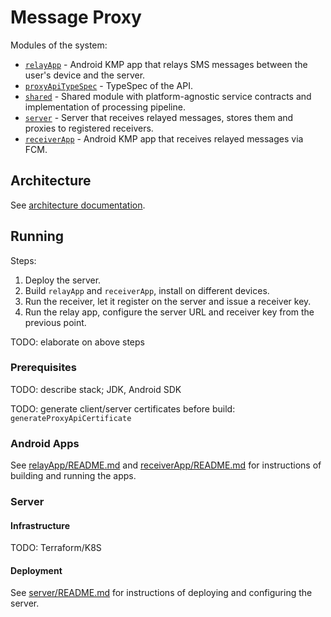 # Message Proxy

Modules of the system:

- [`relayApp`](relayApp/) - Android KMP app that relays SMS messages between the user's device and the server.
- [`proxyApiTypeSpec`](proxyApiTypeSpec/) - TypeSpec of the API.
- [`shared`](shared/) - Shared module with platform-agnostic service contracts and implementation of processing pipeline.
- [`server`](server/) - Server that receives relayed messages, stores them and proxies to registered receivers.
- [`receiverApp`](receiverApp/) - Android KMP app that receives relayed messages via FCM.

## Architecture

See [architecture documentation](docs/README.md).

## Running

Steps:
1. Deploy the server.
2. Build `relayApp` and `receiverApp`, install on different devices.
3. Run the receiver, let it register on the server and issue a receiver key.
4. Run the relay app, configure the server URL and receiver key from the previous point.

TODO: elaborate on above steps

### Prerequisites

TODO: describe stack; JDK, Android SDK

TODO: generate client/server certificates before build: `generateProxyApiCertificate`

### Android Apps

See [relayApp/README.md](relayApp/README.md) and [receiverApp/README.md](receiverApp/README.md) for instructions of building and running the apps.

### Server

#### Infrastructure

TODO: Terraform/K8S

#### Deployment

See [server/README.md](server/README.md) for instructions of deploying and configuring the server.

